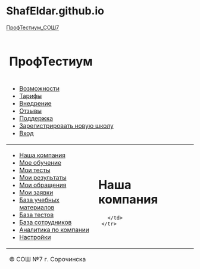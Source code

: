 # ShafEldar.github.io
<a href="company.html">ПрофТестиум_СОШ7</a>

<html xmlns="http://www.w3.org/1999/xhtml">
<head>
  <meta http-equiv="Content-Type" content="text/html; charset=utf-8"/>
  <link rel="stylesheet" type="text/css" href="style.css"/>
  <link rel="stylesheet" type="text/css" href="menu.css"/>
  <title>Наша компания</title>
</head>
<body>
  <table cellpadding="0" cellspacing="0" id="container">
    <thead>
      <tr>
        <td colspan="2" id="header">
          <h1>ПрофТестиум</h1>
        </td>
      </tr>
      <tr>
        <td colspan="2" id="header_menu">
          <div class="nav_head">
            <ul id="menu">
              <li><a href="vozmoznosti.html">Возможности</a></li>
              <li><a href="tarifi.html">Тарифы</a></li>
              <li><a href="vnedrenie.html">Внедрение</a></li>
              <li><a href="otzivy.html">Отзывы</a></li>
              <li><a href="support.html">Поддержка</a></li>
              <li><a href="registration.html">Зарегистрировать новую школу</a></li>
              <li><a href="entrance.html">Вход</a></li>
            </ul>
          </div>
        </td>
      </tr>
    </thead>
    <tbody>
      <tr>
        <td id="leftcol">
          <ul class="menu">
            <li><a href="company.html">Наша компания</a></li>
            <li><a href="study.html">Мое обучение</a></li>
            <li><a href="tests.html">Мои тесты</a></li>
            <li><a href="results.html">Мои результаты</a></li>
            <li><a href="appeal.html">Мои обращения</a></li>
            <li><a href="application.html">Мои заявки</a></li>
            <li><a href="base_of_study.html">База учебных материалов</a></li>
            <li><a href="base_of_tests.html">База тестов</a></li>
            <li><a href="base_of_stuffs.html">База сотрудников</a></li>
            <li><a href="analytics.html">Аналитика по компании</a></li>
            <li><a href="settings.html">Настройки</a></li> 
          </ul>  
        </td>
        <td id="rightcol">
         <h1>Наша компания</h1>
          
         
       </td>
     </tr>  
   </tbody>
   <tfoot>
     <tr>
       <td colspan="2" id="footer">
         <p>&copy; СОШ №7 г. Сорочинска</p>
       </td>
     </tr>
   </tfoot>
 </table>
</body>
</html>
